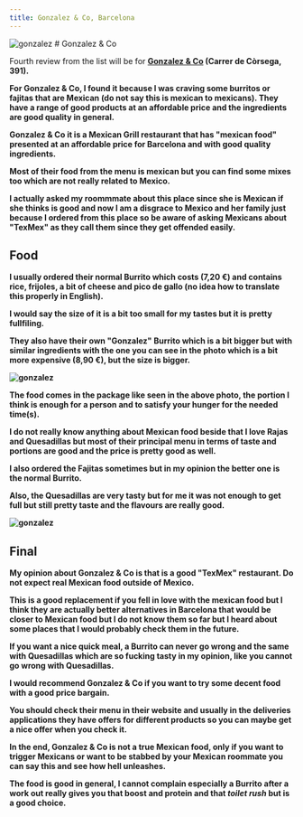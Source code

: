 ```yaml
---
title: Gonzalez & Co, Barcelona
---
```


<img src="https://i.imgur.com/5Gsam1k.png" alt="gonzalez">
# Gonzalez & Co

Fourth review from the list will be for <b>[Gonzalez & Co](https://www.gonzalezandco.com/en/)<b/> (Carrer de Còrsega, 391).

For Gonzalez & Co, I found it because I was craving some burritos or fajitas that are Mexican (do not say this is mexican to mexicans). They have a range of good products at an affordable price and the ingredients are good quality in general.

<!-- more -->

<b>Gonzalez & Co </b> it is a Mexican Grill restaurant that has "mexican food" presented at an affordable price for Barcelona and with good quality ingredients.

Most of their food from the menu is mexican but you can find some mixes too which are not really related to Mexico.
	
I actually asked my roommmate about this place since she is Mexican if she thinks is good and now I am a disgrace to Mexico and her family just because I ordered from this place so be aware of asking Mexicans about "TexMex" as they call them since they get offended easily.
	
## Food

I usually ordered their normal Burrito which costs (7,20 €) and contains rice, frijoles, a bit of cheese and pico de gallo (no idea how to translate this properly in English).
	
I would say the size of it is a bit too small for my tastes but it is pretty fullfiling.
	
They also have their own "Gonzalez" Burrito which is a bit bigger but with similar ingredients with the one you can see in the photo which is a bit more expensive (8,90 €), but the size is bigger.

<img src="https://i.imgur.com/J1XNmxU.png" alt="gonzalez">

The food comes in the package like seen in the above photo, the portion I think is enough for a person and to satisfy your hunger for the needed time(s). 

I do not really know anything about Mexican food beside that I love Rajas and Quesadillas but most of their principal menu in terms of taste and portions are good and the price is pretty good as well.
	
I also ordered the Fajitas sometimes but in my opinion the better one is the normal Burrito.

Also, the Quesadillas are very tasty but for me it was not enough to get full but still pretty taste and the flavours are really good.

<img src="https://i.imgur.com/jicu4tK.png" alt="gonzalez">


## Final
	
My opinion about <b>Gonzalez & Co</b> is that is a good "TexMex" restaurant. Do not expect real Mexican food outside of Mexico.
	
This is a good replacement if you fell in love with the mexican food but I think they are actually better alternatives in Barcelona that would be closer to Mexican food but I do not know them so far but I heard about some places that I would probably check them in the future.
	
If you want a nice quick meal, a Burrito can never go wrong and the same with Quesadillas which are so fucking tasty in my opinion, like you cannot go wrong with Quesadillas.
	
I would recommend <b>Gonzalez & Co</b> if you want to try some decent food with a good price bargain.

You should check their menu in their website and usually in the deliveries applications they have offers for different products so you can maybe get a nice offer when you check it.
	
In the end, <b>Gonzalez & Co</b> is not a true Mexican food, only if you want to trigger Mexicans or want to be stabbed by your Mexican roommate you can say this and see how hell unleashes.

The food is good in general, I cannot complain especially a Burrito after a work out really gives you that boost and protein and that *toilet rush* but is a good choice.
